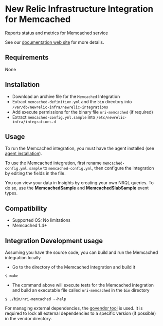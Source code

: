 # New Relic Infrastructure Integration for Memcached 

Reports status and metrics for Memcached service

See our [documentation web site](https://docs.newrelic.com/docs/integrations/host-integrations/host-integrations-list/memcached-monitoring-integration) for more details.

## Requirements

None

## Installation

* Download an archive file for the `Memcached` Integration
* Extract `memcached-definition.yml` and the `bin` directory into `/var/db/newrelic-infra/newrelic-integrations`
* Add execute permissions for the binary file `nri-memcached` (if required)
* Extract `memcached-config.yml.sample` into `/etc/newrelic-infra/integrations.d`

## Usage

To run the Memcached integration, you must have the agent installed (see [agent installation](https://docs.newrelic.com/docs/infrastructure/new-relic-infrastructure/installation/install-infrastructure-linux)).

To use the Memcached integration, first rename `memcached-config.yml.sample` to `memcached-config.yml`, then configure the integration
by editing the fields in the file. 

You can view your data in Insights by creating your own NRQL queries. To do so, use the **MemcachedSample** and **MemcachedSlabSample** event types.

## Compatibility

* Supported OS: No limitations
* Memcached 1.4+ 

## Integration Development usage

Assuming you have the source code, you can build and run the Memcached integration locally

* Go to the directory of the Memcached Integration and build it
```
$ make
```

* The command above will execute tests for the Memcached integration and build an executable file called `nri-memcached` in the `bin` directory
```
$ ./bin/nri-memcached --help
```

For managing external dependencies, the [govendor tool](https://github.com/kardianos/govendor) is used. It is required to lock all external dependencies to a specific version (if possible) in the vendor directory.
